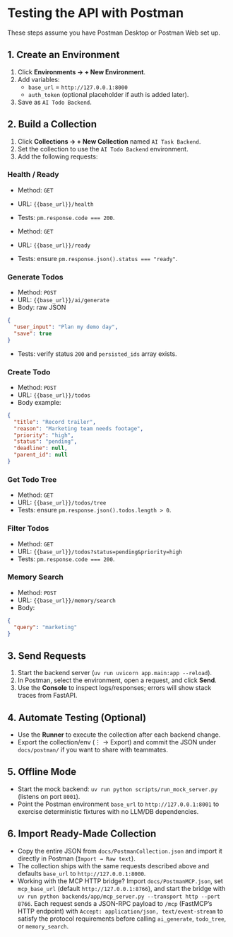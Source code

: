 # Testing the API with Postman

These steps assume you have Postman Desktop or Postman Web set up.

## 1. Create an Environment
1. Click **Environments → + New Environment**.
2. Add variables:
   - `base_url` = `http://127.0.0.1:8000`
   - `auth_token` (optional placeholder if auth is added later).
3. Save as `AI Todo Backend`.

## 2. Build a Collection
1. Click **Collections → + New Collection** named `AI Task Backend`.
2. Set the collection to use the `AI Todo Backend` environment.
3. Add the following requests:

### Health / Ready
- Method: `GET`
- URL: `{{base_url}}/health`
- Tests: `pm.response.code === 200`.

- Method: `GET`
- URL: `{{base_url}}/ready`
- Tests: ensure `pm.response.json().status === "ready"`.

### Generate Todos
- Method: `POST`
- URL: `{{base_url}}/ai/generate`
- Body: raw JSON
```json
{
  "user_input": "Plan my demo day",
  "save": true
}
```
- Tests: verify status `200` and `persisted_ids` array exists.

### Create Todo
- Method: `POST`
- URL: `{{base_url}}/todos`
- Body example:
```json
{
  "title": "Record trailer",
  "reason": "Marketing team needs footage",
  "priority": "high",
  "status": "pending",
  "deadline": null,
  "parent_id": null
}
```

### Get Todo Tree
- Method: `GET`
- URL: `{{base_url}}/todos/tree`
- Tests: ensure `pm.response.json().todos.length > 0`.

### Filter Todos
- Method: `GET`
- URL: `{{base_url}}/todos?status=pending&priority=high`
- Tests: `pm.response.code === 200`.

### Memory Search
- Method: `POST`
- URL: `{{base_url}}/memory/search`
- Body:
```json
{
  "query": "marketing"
}
```

## 3. Send Requests
1. Start the backend server (`uv run uvicorn app.main:app --reload`).
2. In Postman, select the environment, open a request, and click **Send**.
3. Use the **Console** to inspect logs/responses; errors will show stack traces from FastAPI.

## 4. Automate Testing (Optional)
- Use the **Runner** to execute the collection after each backend change.
- Export the collection/env (⋮ → Export) and commit the JSON under `docs/postman/` if you want to share with teammates.

## 5. Offline Mode
- Start the mock backend: `uv run python scripts/run_mock_server.py` (listens on port `8001`).
- Point the Postman environment `base_url` to `http://127.0.0.1:8001` to exercise deterministic fixtures with no LLM/DB dependencies.

## 6. Import Ready-Made Collection
- Copy the entire JSON from `docs/PostmanCollection.json` and import it directly in Postman (`Import → Raw text`).
- The collection ships with the same requests described above and defaults `base_url` to `http://127.0.0.1:8000`.
- Working with the MCP HTTP bridge? Import `docs/PostmanMCP.json`, set `mcp_base_url` (default `http://127.0.0.1:8766`), and start the bridge with `uv run python backends/app/mcp_server.py --transport http --port 8766`. Each request sends a JSON-RPC payload to `/mcp` (FastMCP’s HTTP endpoint) with `Accept: application/json, text/event-stream` to satisfy the protocol requirements before calling `ai_generate`, `todo_tree`, or `memory_search`.
